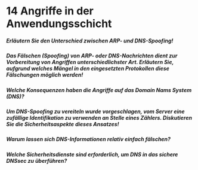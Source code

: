 # 14 Angriffe in der Anwendungsschicht

##### Erläutern Sie den Unterschied zwischen ARP- und DNS-Spoofing!

##### Das Fälschen (Spoofing) von ARP- oder DNS-Nachrichten dient zur Vorbereitung von Angriffen unterschiedlichster Art. Erläutern Sie, aufgrund welches Mängel in den eingesetzten Protokollen diese Fälschungen möglich werden!

##### Welche Konsequenzen haben die Angriffe auf das Domain Nams System (DNS)?

##### Um DNS-Spoofing zu vereiteln wurde vorgeschlagen, vom Server eine zufällige Identifikation zu verwenden an Stelle eines Zählers. Diskutieren Sie die Sicherheitsaspekte dieses Ansatzes!

##### Warum lassen sich DNS-Informationen relativ einfach fälschen?

##### Welche Sicherheitsdienste sind erforderlich, um DNS in das sichere DNSsec zu überführen?
